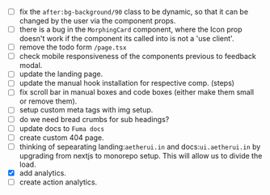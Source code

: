 - [ ] fix the `after:bg-background/90` class to be dynamic, so that it can be changed by the user via the component props.
- [ ] there is a bug in the `MorphingCard` component, where the Icon prop doesn't work if the component its called into is not a 'use client'.
- [ ] remove the todo form `/page.tsx`
- [ ] check mobile responsiveness of the components previous to feedback modal.
- [ ] update the landing page.
- [ ] update the manual hook installation for respective comp. (steps)
- [ ] fix scroll bar in manual boxes and code boxes (either make them small or remove them).
- [ ] setup custom meta tags with img setup.
- [ ] do we need bread crumbs for sub headings?
- [ ] update docs to `Fuma docs`
- [ ] create custom 404 page.
- [ ] thinking of sepearating landing:`aetherui.in` and docs:`ui.aetherui.in` by upgrading from nextjs to monorepo setup. This will allow us to divide the load.
- [x] add analytics.
- [ ] create action analytics.
